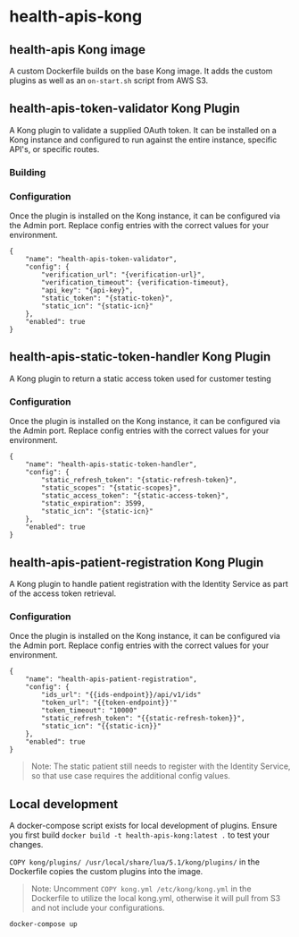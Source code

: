 # health-apis-kong

## health-apis Kong image

A custom Dockerfile builds on the base Kong image.  It adds the custom plugins as well as an `on-start.sh` script from AWS S3.

## health-apis-token-validator Kong Plugin

A Kong plugin to validate a supplied OAuth token.  It can be installed on a Kong instance and configured to run against the entire instance, specific API's, or specific routes.

### Building

### Configuration

Once the plugin is installed on the Kong instance, it can be configured via the Admin port.  Replace config entries with the correct values for your environment.

```
{
    "name": "health-apis-token-validator",
    "config": {
        "verification_url": "{verification-url}",
        "verification_timeout": {verification-timeout},
        "api_key": "{api-key}",
        "static_token": "{static-token}",
        "static_icn": "{static-icn}"
    },
    "enabled": true
}
```



## health-apis-static-token-handler Kong Plugin

A Kong plugin to return a static access token used for customer testing

### Configuration

Once the plugin is installed on the Kong instance, it can be configured via the Admin port.  Replace config entries with the correct values for your environment.

```
{
    "name": "health-apis-static-token-handler",
    "config": {
        "static_refresh_token": "{static-refresh-token}",
        "static_scopes": "{static-scopes}",
        "static_access_token": "{static-access-token}",
        "static_expiration": 3599,
        "static_icn": "{static-icn}"
    },
    "enabled": true
}
```

## health-apis-patient-registration Kong Plugin

A Kong plugin to handle patient registration with the Identity Service as part of the access token retrieval.


### Configuration

Once the plugin is installed on the Kong instance, it can be configured via the Admin port.  Replace config entries with the correct values for your environment.

```
{
    "name": "health-apis-patient-registration",
    "config": {
        "ids_url": "{{ids-endpoint}}/api/v1/ids"
        "token_url": "{{token-endpoint}}'"
        "token_timeout": "10000"
        "static_refresh_token": "{{static-refresh-token}}",
        "static_icn": "{{static-icn}}"
    },
    "enabled": true
}
```

> Note:  The static patient still needs to register with the Identity Service, so that use case requires the additional config values.

## Local development

A docker-compose script exists for local development of plugins.  Ensure you first build `docker build -t health-apis-kong:latest .` to test your changes.

`COPY kong/plugins/ /usr/local/share/lua/5.1/kong/plugins/` in the Dockerfile copies the custom plugins into the image.

> Note:  Uncomment `COPY kong.yml /etc/kong/kong.yml` in the Dockerfile to utilize the local kong.yml, otherwise it will pull from S3 and not include your configurations.

`docker-compose up`

